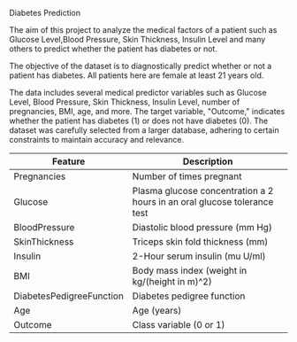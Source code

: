 Diabetes Prediction

The aim of this project to analyze the medical factors of a patient such as Glucose Level,Blood Pressure, 
Skin Thickness, Insulin Level and many others to predict whether the patient has diabetes or not.

The objective of the dataset is to diagnostically predict whether or not a patient has diabetes.
All patients here are female at least 21 years old.

The data includes several medical predictor variables such as Glucose Level, Blood Pressure, Skin Thickness, 
Insulin Level, number of pregnancies, BMI, age, and more. The target variable, "Outcome," indicates whether the 
patient has diabetes (1) or does not have diabetes (0). The dataset was carefully selected from a larger database,
adhering to certain constraints to maintain accuracy and relevance.

| Feature                  | Description                                                    |
| ------------------------ | -------------------------------------------------------------- |
| Pregnancies              | Number of times pregnant                                       |
| Glucose                  | Plasma glucose concentration a 2 hours in an oral glucose tolerance test |
| BloodPressure            | Diastolic blood pressure (mm Hg)                               |
| SkinThickness            | Triceps skin fold thickness (mm)                               |
| Insulin                  | 2-Hour serum insulin (mu U/ml)                                 |
| BMI                      | Body mass index (weight in kg/(height in m)^2)                 |
| DiabetesPedigreeFunction | Diabetes pedigree function                                     |
| Age                      | Age (years)                                                    |
| Outcome                  | Class variable (0 or 1)                                        |
